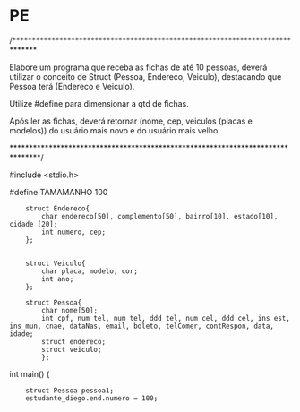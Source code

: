 # PE

/******************************************************************************

Elabore um programa que receba as fichas de até 10 pessoas, deverá
utilizar o conceito de Struct (Pessoa, Endereco, Veiculo), destacando que
Pessoa terá (Endereco e Veiculo).
 
Utilize #define para dimensionar a qtd de fichas.

Após ler as fichas, deverá retornar (nome, cep, veiculos (placas e
modelos)) do usuário mais novo e do usuário mais velho.

*******************************************************************************/

#include <stdio.h>

#define TAMAMANHO 100

		struct Endereco{
			char endereco[50], complemento[50], bairro[10], estado[10], cidade [20];
			int numero, cep;
		};
		
		
		struct Veiculo{
			char placa, modelo, cor;
			int ano;
		};
	
		struct Pessoa{
			char nome[50];
			int cpf, num_tel, num_tel, ddd_tel, num_cel, ddd_cel, ins_est, ins_mun, cnae, dataNas, email, boleto, telComer, contRespon, data, idade;
			struct endereco;
			struct veiculo;
			};

int main() {

		struct Pessoa pessoa1;
		estudante_diego.end.numero = 100;
		
